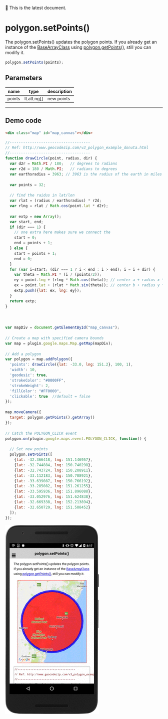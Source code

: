:green_heart: This is the latest document.

# polygon.setPoints()

The polygon.setPoints() updates the polygon points.
If you already get an instance of the [BaseArrayClass](../../BaseArrayClass/README.md) using [polygon.getPoints()](../getPoints/README.md), still you can modify it.

```js
polygon.setPoints(points);
```

## Parameters

name           | type          | description
---------------|---------------|---------------------------------------
points         | ILatLng[]     | new points
-----------------------------------------------------------------------

## Demo code

```html
<div class="map" id="map_canvas"></div>
```

```js
//------------------------------------
// Ref: http://www.geocodezip.com/v3_polygon_example_donuta.html
//------------------------------------
function drawCircle(point, radius, dir) {
  var d2r = Math.PI / 180;   // degrees to radians
  var r2d = 180 / Math.PI;   // radians to degrees
  var earthsradius = 3963; // 3963 is the radius of the earth in miles

  var points = 32;

  // find the raidus in lat/lon
  var rlat = (radius / earthsradius) * r2d;
  var rlng = rlat / Math.cos(point.lat * d2r);

  var extp = new Array();
  var start, end;
  if (dir === 1) {
    // one extra here makes sure we connect the
    start = 0;
    end = points + 1;
  } else {
    start = points + 1;
    end = 0;
  }
  for (var i=start; (dir === 1 ? i < end : i > end); i = i + dir) {
    var theta = Math.PI * (i / (points/2));
    ey = point.lng + (rlng * Math.cos(theta)); // center a + radius x * cos(theta)
    ex = point.lat + (rlat * Math.sin(theta)); // center b + radius y * sin(theta)
    extp.push({lat: ex, lng: ey});
  }
  return extp;
}



var mapDiv = document.getElementById("map_canvas");

// Create a map with specified camera bounds
var map = plugin.google.maps.Map.getMap(mapDiv);

// Add a polygon
var polygon = map.addPolygon({
  'points': drawCircle({lat: -33.0, lng: 151.2}, 100, 1),
  'width': 10,
  'geodesic': true,
  'strokeColor': "#0000FF",
  'strokeWeight': 2,
  'fillColor': "#FF0000",
  'clickable': true  //default = false
});

map.moveCamera({
  target: polygon.getPoints().getArray()
});

// Catch the POLYGON_CLICK event
polygon.on(plugin.google.maps.event.POLYGON_CLICK, function() {

  // Set new points
  polygon.setPoints([
    {lat: -32.366418, lng: 151.146957},
    {lat: -32.744884, lng: 150.740298},
    {lat: -32.743724, lng: 150.208911},
    {lat: -33.112183, lng: 150.788921},
    {lat: -33.639087, lng: 150.766192},
    {lat: -33.285082, lng: 151.261255},
    {lat: -33.595936, lng: 151.896088},
    {lat: -33.052976, lng: 151.624838},
    {lat: -32.669338, lng: 152.213894},
    {lat: -32.650729, lng: 151.508452}
  ]);
});

```

![](image.gif)

